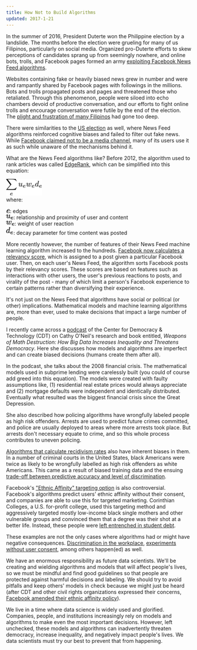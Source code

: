 ```yaml
---
title: How Not to Build Algorithms
updated: 2017-1-21
---
```


In the summer of 2016, President Duterte won the Philippine election by a landslide. The months before the election were grueling for many of us Filipinos, particularly on social media. Organized  pro-Duterte efforts to skew perceptions of candidates sprang up from seemingly nowhere, and online bots, trolls, and Facebook pages formed an army [exploiting Facebook News Feed algorithms](http://www.rappler.com/newsbreak/148536-facebook-algorithms-impact-democracy).

Websites containing fake or heavily biased news grew in number and were and rampantly shared by Facebook pages with followings in the millions. Bots and trolls propagated posts and pages and threatened those who retaliated. Through this phenomenon, people were siloed into echo chambers devoid of productive conversation, and our efforts to fight online trolls and encourage conversation were futile by the end of the election. The [plight and frustration of many Filipinos](http://www.manilatimes.net/duterte-is-pnoys-real-legacy/258365/) had gone too deep.

There were similarities to the [US election](https://www.nytimes.com/2016/08/28/magazine/inside-facebooks-totally-insane-unintentionally-gigantic-hyperpartisan-political-media-machine.html) as well, where News Feed algorithms reinforced cognitive biases and failed to filter out fake news. While [Facebook claimed not to be a media channel](https://qz.com/770743/zuckerberg-says-facebook-will-never-be-a-media-company-despite-controlling-the-worlds-media/), many of its users use it as such while unaware of the mechanisms behind it.

What are the News Feed algorithms like? Before 2012, the algorithm used to rank articles was called [EdgeRank](https://en.wikipedia.org/wiki/EdgeRank), which can be simplified into this equation:

![](../latex/ds-ethics/latex-image-1.png)<br>
where:

![](../latex/ds-ethics/latex-image-2.png): edges <br>
![](../latex/ds-ethics/latex-image-3.png): relationship and proximity of user and content <br>
![](../latex/ds-ethics/latex-image-4.png): weight of user reaction <br>
![](../latex/ds-ethics/latex-image-5.png): decay parameter for time content was posted


More recently however, the number of features of their News Feed machine learning algorithm increased to the hundreds.
[Facebook now calculates a relevancy score](http://www.slate.com/articles/technology/cover_story/2016/01/how_facebook_s_news_feed_algorithm_works.html), which is assigned to a post given a particular Facebook user. Then, on each user's News Feed, the algorithm sorts Facebook posts by their relevancy scores. These scores are based on features such as interactions with other users, the user's previous reactions to posts, and virality of the post - many of which limit a person's Facebook experience to certain patterns rather than diversifying their experience.

It's not just on the News Feed that algorithms have social or political (or other) implications. Mathematical models and machine learning algorithms are, more than ever, used to make decisions that impact a large number of people.

I recently came across a [podcast](https://cdt.org/blog/tech-talk-weapons-of-math-destruction/) of the Center for Democracy & Technology (CDT) on Cathy O'Neil's research and book entitled, _Weapons of Math Destruction: How Big Data Increases Inequality and Threatens Democracy_. Here she discusses how models and algorithms are imperfect and can create biased decisions (humans create them after all).

In the podcast, she talks about the 2008 financial crisis. The mathematical models used in subprime lending were carelessly built (you could of course add greed into this equation). The models were created with faulty assumptions like, (1) residential real estate prices would always appreciate and (2) mortgage defaults were independent and identically distributed. Eventually what resulted was the biggest financial crisis since the Great Depression.

She also described how policing algorithms have wrongfully labeled people as high risk offenders. Arrests are used to predict future crimes committed, and police are usually deployed to areas where more arrests took place. But arrests don't necessary equate to crime, and so this whole process contributes to uneven policing.

[Algorithms that calculate recidivism rates](http://www.businessinsider.com/racial-bias-in-criminal-courts-2017-1) also have inherent biases in them. In a number of criminal courts in the United States, black Americans were twice as likely to be wrongfully labelled as high risk offenders as white Americans. This came as a result of biased training data and the ensuing [trade-off between predictive accuracy and level of discrimination](https://mathbabe.org/2017/01/04/recidivism-risk-algorithms-are-inherently-discriminatory/).

Facebook's ["Ethnic Affinity" targeting option](https://cdt.org/blog/a-closer-look-at-the-legality-of-ethnic-affinity/) is also controversial. Facebook's algorithms predict users' ethnic affinity without their consent, and companies are able to use this for targeted marketing. Corinthian Colleges, a U.S. for-profit college, used this targeting method and aggressively targeted mostly low-income black single mothers and other vulnerable groups and convinced them that a degree was their shot at a better life. Instead, these people were [left entrenched in student debt](http://america.aljazeera.com/articles/2013/10/11/california-attorneygeneralfilessuitagainstforprofitcollege.html).

These examples are not the only cases where algorithms had or might have negative consequences. [Discrimination in the workplace](https://cdt.org/blog/charting-a-fair-path-forward-on-big-data-algorithms-in-the-workplace/), [experiments without user consent](https://www.theguardian.com/technology/2014/oct/02/facebook-sorry-secret-psychological-experiment-users), among others happen(ed) as well.

We have an enormous responsibility as future data scientists. We'll be creating and wielding algorithms and models that will affect people's lives, so we must be mindful and find good guidelines so that people are protected against harmful decisions and labeling. We should try to avoid pitfalls and keep others' models in check because we might just be heard (after CDT and other civil rights organizations expressed their concerns, [Facebook amended their ethnic affinity policy](https://cdt.org/blog/facebook-announces-changes-to-ethnic-affinity-marketing/)).

We live in a time where data science is widely used and glorified. Companies, people, and institutions increasingly rely on models and algorithms to make even the most important decisions. However, left unchecked, these models and algorithms can inadvertently threaten democracy, increase inequality, and negatively impact people's lives. We data scientists must try our best to prevent that from happening.
